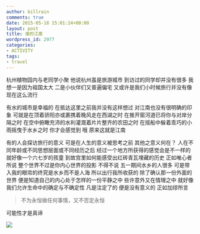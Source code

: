 ```yaml
---
author: billrain
comments: true
date: 2015-05-18 15:01:24+00:00
layout: post
title: 谁的江南
wordpress_id: 2977
categories:
- ACTIVITY
tags:
- travel
---
```


杭州植物园内与老同学小聚
他说杭州虽是旅游城市 到访过的同学却并没有很多
我想一是因为祖国太大 二是小伙伴们又普遍偏宅
又或许是我们小时候旅行并没有像现在这么流行

有水的城市是幸福的
在抵达这里之前我并没有这样想过 对江南也没有很明确的印象
可就是在顶着骄阳亦或裹携着晚风走在西湖之时
在推开窗河道已将你与对岸分隔之时
在空中俯瞰充沛的水利灌溉着片片整齐的农田之时
在摇船中躲着乖巧的小雨摇曳于水乡之时
你才会感觉到 哦 原来这就是江南

<!-- more --><!-- more -->

有的人会探访旅行的意义 可是在人生的意义被思考之前
其他之意义何在？
人在不同年龄或不同思想层面或不同经历之后 经过一个地方所获得的感觉会是不一样的
就好像一个六七岁的孩童 到故宫里如何能感受出红砖青瓦埋藏的历史
正如唯心者所说 整个世界不过是你内心世界的投影
不得不说 五一期间水乡的人很多 可是带入我的眼帘的终究是水乡而不是人海
所以出行我所收获的 除了确认那一份外面的世界
便是知道自己的内心处于怎样的一份平静之中
些许意外又在情理之中
就好像我们允许生命中的确定与不确定性
凡是注定了的 便是没有意义的
正如加缪所言


<blockquote>不为永恒做任何事情，又不否定永恒</blockquote>


可能性才是真谛

![]({{site.baseurl}}/assets/images/blog/img_0068.jpg)
